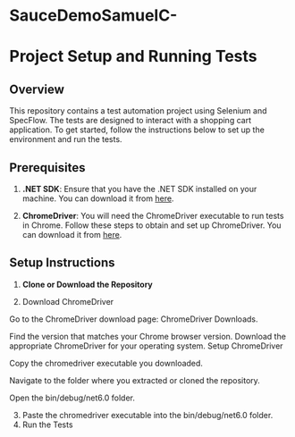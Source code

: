# SauceDemoSamuelC-
# Project Setup and Running Tests

## Overview

This repository contains a test automation project using Selenium and SpecFlow. The tests are designed to interact with a shopping cart application. To get started, follow the instructions below to set up the environment and run the tests.

## Prerequisites

1. **.NET SDK**: Ensure that you have the .NET SDK installed on your machine. You can download it from [here](https://dotnet.microsoft.com/download).

2. **ChromeDriver**: You will need the ChromeDriver executable to run tests in Chrome. Follow these steps to obtain and set up ChromeDriver. You can download it from [here](https://googlechromelabs.github.io/chrome-for-testing/).

## Setup Instructions

1. **Clone or Download the Repository**

2.  Download ChromeDriver

Go to the ChromeDriver download page: ChromeDriver Downloads.

Find the version that matches your Chrome browser version.
Download the appropriate ChromeDriver for your operating system.
Setup ChromeDriver

Copy the chromedriver executable you downloaded.

Navigate to the folder where you extracted or cloned the repository.

Open the bin/debug/net6.0 folder.

3. Paste the chromedriver executable into the bin/debug/net6.0 folder.
4. Run the Tests
